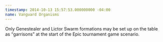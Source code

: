 ```yaml
---
timestamp: 2014-10-13 15:57:53.000000000 -04:00
name: Vanguard Organisms
---
```

Only Genestealer and Lictor Swarm formations may be set up on the table as <q>garrisons</q> at the start of the Epic tournament game scenario.